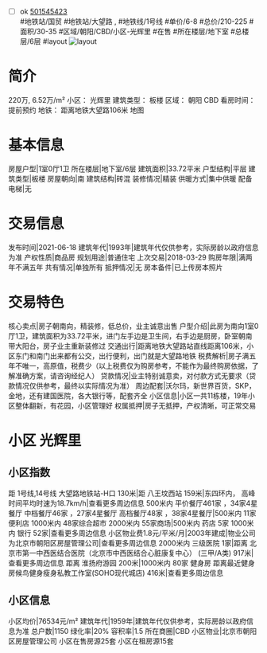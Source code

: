 - [ ] ok [501545423](https://bj.5i5j.com/ershoufang/501545423.html)  
 #地铁站/国贸 #地铁站/大望路 ,  #地铁线/1号线
#单价/6-8 #总价/210-225 #面积/30-35   #区域/朝阳/CBD/小区-光辉里 #在售 #所在楼层/地下室 #总楼层/6层 #layout 
![layout](http://image2a.5i5j.com/bdir/layout/449508.jpg_P5.jpg) 
# 简介 
 220万,  6.52万/m² 
小区： 光辉里
建筑类型： 板楼
区域： 朝阳 CBD
看房时间： 提前预约
地铁： 距离地铁大望路106米 地图
# 基本信息 
 房屋户型|1室0厅1卫
所在楼层|地下室/6层
建筑面积|33.72平米
户型结构|平层
建筑类型|板楼
房屋朝向|南
建筑结构|砖混
装修情况|精装
供暖方式|集中供暖
配备电梯|无
# 交易信息 
 发布时间|2021-06-18
建筑年代|1993年|建筑年代仅供参考，实际房龄以政府信息为准
产权性质|商品房
规划用途|普通住宅
上次交易|2018-03-29
购房年限|满两年不满五年
共有情况|单独所有
抵押情况|无
房本备件|已上传房本照片
# 交易特色 
 核心卖点|房子朝南向，精装修，低总价，业主诚意出售
户型介绍|此房为南向1室0厅1卫，建筑面积为33.72平米，进门左手边是卫生间，右手边是厨房，卧室朝南带大阳台，房子业主重新装修过
交通出行|距离地铁大望路站直线距离106米，小区东门和南门出来都有公交，出行便利，出门就是大望路地铁
税费解析|房子满五年不唯一，高原值，税费少（以上税费仅为购房参考，不能作为最终购房依据，了解准确方案，请咨询经纪人）
贷款情况|业主特别诚意卖，对付款方式无要求（贷款情况仅供参考，最终以实际情况为准）
周边配套|沃尔玛，新世界百货，SKP，金地，还有建国医院，各大银行等，配套齐全
小区信息|小区一共11栋楼，19年小区整体翻新，有花园，小区管理好
权属抵押|房子无抵押，产权清晰，可正常交易
# 小区 光辉里
## 小区指数 
 距 1号线,14号线 大望路地铁站-H口 130米|距 八王坟西站 159米|东四环内， 高峰时间平均时速为18.7km/h|查看更多周边信息
500米内 平价餐厅461家 ，34家4星餐厅
中档餐厅46家 ，27家4星餐厅
高档餐厅48家 ，38家4星餐厅|500米内 11家便利店
1000米内 48家综合超市
2000米内 55家商场|500米内 药店 5家
1000米内 银行 52家|查看更多周边信息
小区物业费1.8元/平米/月|2003年建成|物业公司为北京市朝阳区房屋管理公司|查看更多周边信息
2000米内 三级医院 1家|距离 北京市第一中西医结合医院（北京市中西医结合心脏康复中心） (三甲/A类) 917米|查看更多周边信息
距离 淮扬府游园 200米|1000米内 80家 健身房
距离最近健身房候鸟健身瘦身私教工作室(SOHO现代城店) 416米|查看更多周边信息
## 小区信息 
 小区均价|76534元/m²
建筑年代|1959年|建筑年代仅供参考，实际房龄以政府信息为准
总户数|1150
绿化率|20%
容积率|1.5
所在商圈|CBD
小区物业|北京市朝阳区房屋管理公司
小区在售房源25套
小区在租房源15套
